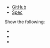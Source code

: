 * [GitHub](https://github.com/eclipse/microprofile-config)
* [Spec](https://github.com/eclipse/microprofile-config/releases/download/1.3/microprofile-config-spec-1.3.pdf)


Show the following:

- 
- 
-